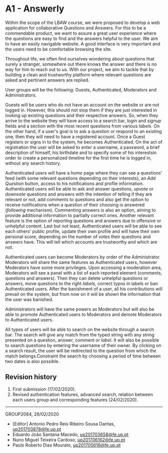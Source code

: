 # A1 - Answerly

Within the scope of the LBAW course, we were proposed to develop a web application for collaborative Questions and Answers. For this to be a commendable product, we want to assure a great user experience where the questions are easy to find and the answers helpful to the user. We aim to have an easily navigable website. A good interface is very important and the users need to be comfortable browsing the site.

Throughout life, we often find ourselves wondering about questions that surely a stranger, somewhere out there knows the answer and there is no way for him to reach out to us. With our project, we aim to tackle that by building a clean and trustworthy platform where relevant questions are asked and pertinent answers are replied.

User groups will be the following: Guests, Authenticated, Moderators and Administrators.

Guests will be users who do not have an account on the website or are not logged in. However, this should not stop them if they are just interested in looking up existing questions and their respective answers. So, when they arrive to the website they will have access to a search bar, _login_ and _signup_ fields and a section with the most recent questions from various _labels_. On the other hand, if a user&#39;s goal is to ask a question or respond to an existing one, then they will need to have a registered account. Once a Guest registers or signs in to the system, he becomes Authenticated. On the act of registration the user will be asked to enter a username, a password, a brief description of himself, his birthdate and to specify some of his interestsin order to create a personalized timeline for the first time he is logged in, without any search history.

Authenticated users will have a _home_ page where they can see a questions' feed (with some relevant questions depending on their interests), an _Add Question_ button, access to his notifications and profile information. Authenticated users will be able to ask and answer questions, _upvote_ or _downvote_ questions and answers with the intention of telling if they are relevant or not, add comments to questions and also get the option to receive notifications when a question of their choosing is answered (_following_ mechanism). Commenting answers is also an option, aiming to provide additional information to partially correct ones. Another relevant feature is the option of reporting questions and answers due to offensive or unhelpful content. Last but not least, Authenticated users will be able to see each others&#39; public profile, update their own profile and will have their own personal score, depending on the number of votes their questions and answers have. This will tell which accounts are trustworthy and which are not.

Authenticated users can become Moderators by order of the Administrator. Moderators will share the same features as Authenticated users, however Moderators have some more privileges. Upon accessing a moderation area, Moderators will see a panel with a list of each reported element (comments, questions and answers). Then they can delete unhelpful questions or answers, move questions to the right _labels_, correct typos in labels or ban Authenticated users. After the banishment of a user, all his contributions will prevail on the system, but from now on it will be shown the information that the user was banished.

Administrators will have the same powers as Moderators but will also be able to promote Authenticated users to Moderators and demote Moderators to Authenticated users.

All types of users will be able to search on the website through a search bar. The search will give any match from the typed string with any string presented on a question, answer, comment or _label_. It will also be possible to search questions by entering the username of their owner. By clicking on a search result, the user will  be redirected to the question from which the match belongs.Constraint the search by choosing a period of time between two dates is also possible.

## Revision history
1. First submission (17/02/2020).
2. Revised authentication features, advanced search, relation between each users group and corresponding features (24/02/2020).

------

GROUP2064, 26/02/2020

- [Editor] Antonio Pedro Reis Ribeiro Sousa Dantas, up201703878@fe.up.pt
- Eduardo João Santana Macedo, up201703658@fe.up.pt
- Nuno Miguel Teixeira Cardoso, up201706162@fe.up.pt
- Paulo Roberto Dias Mourato, up201705616@fe.up.pt
